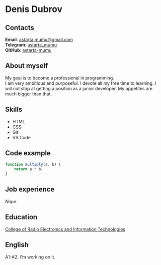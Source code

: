 # Denis Dubrov

## Contacts

**Email**: [astarta.mumu@gmail.com](astarta.mumu@gmail.com)  
**Telegram**: [astarta_mumu](https://t.me/astarta_mumu)  
**GitHub**: [astarta-mumu](https://github.com/astarta-mumu)

## About myself

My goal is to become a professional in programming.  
I am very ambitious and purposeful. I devote all my free time to learning. I will not stop at getting a position as a junior developer. My appetites are much bigger than that.

## Skills

- HTML
- CSS
- Git
- VS Code

## Code example

```javascript
function multiply(a, b) {
    return a * b;
}
```

## Job experience

*Nope*

## Education

[College of Radio Electronics and Information Technologies](http://kraskrit.ru/)

## English

A1-A2. I'm working on it.